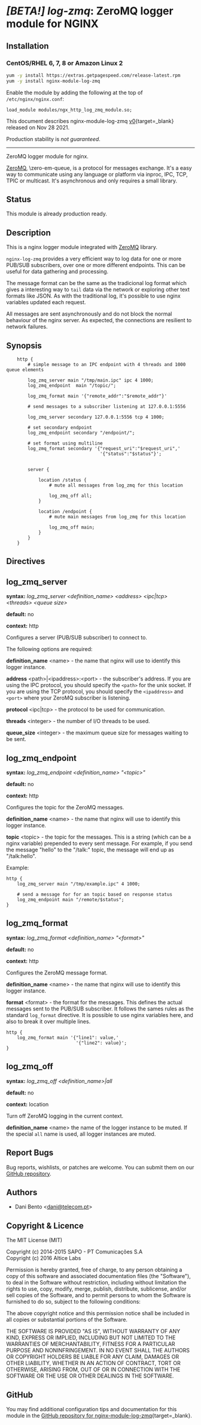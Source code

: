 # *[BETA!] log-zmq*: ZeroMQ logger module for NGINX


## Installation

### CentOS/RHEL 6, 7, 8 or Amazon Linux 2

```bash
yum -y install https://extras.getpagespeed.com/release-latest.rpm
yum -y install nginx-module-log-zmq
```

Enable the module by adding the following at the top of `/etc/nginx/nginx.conf`:

```nginx
load_module modules/ngx_http_log_zmq_module.so;
```


This document describes nginx-module-log-zmq [v0](https://github.com/dvershinin/nginx-log-zmq/releases/tag/v0){target=_blank} 
released on Nov 28 2021.
    
Production stability is *not guaranteed*.
<hr />

ZeroMQ logger module for nginx.

[ZeroMQ](http://zeromq.org), \zero-em-queue\, is a protocol for messages exchange. It's a easy
way to communicate using any language or platform via inproc, IPC, TCP, TPIC or multicast.
It's asynchronous and only requires a small library.



## Status

This module is already production ready.

## Description

This is a nginx logger module integrated with [ZeroMQ](http://zeromq.org) library.

`nginx-log-zmq` provides a very efficient way to log data for one or more PUB/SUB subscribers, over one or more different endpoints. This can be useful for data gathering and processing.

The message format can be the same as the tradicional log format which gives a interesting way to `tail` data via the network or exploring other text formats like JSON. As with the traditional log, it's possible to use nginx variables updated each request.

All messages are sent asynchronously and do not block the normal behaviour of the nginx server. As expected, the connections are resilient to network failures.

## Synopsis

```nginx
	http {
		# simple message to an IPC endpoint with 4 threads and 1000 queue elements

		log_zmq_server main "/tmp/main.ipc" ipc 4 1000;
		log_zmq_endpoint  main "/topic/";

		log_zmq_format main '{"remote_addr":"$remote_addr"}'

		# send messages to a subscriber listening at 127.0.0.1:5556

		log_zmq_server secondary 127.0.0.1:5556 tcp 4 1000;

		# set secondary endpoint
		log_zmq_endpoint secondary "/endpoint/";

		# set format using multiline
		log_zmq_format secondary '{"request_uri":"$request_uri",'
								   '{"status":"$status"}';


		server {

			location /status {
				# mute all messages from log_zmq for this location

				log_zmq_off all;
			}

			location /endpoint {
				# mute main messages from log_zmq for this location

				log_zmq_off main;
			}
		}
	}
```

## Directives

## log_zmq_server
**syntax:** *log_zmq_server &lt;definition_name&gt; &lt;address&gt; &lt;ipc|tcp&gt; &lt;threads&gt; &lt;queue size&gt;*

**default:** no

**context:** http

Configures a server (PUB/SUB subscriber) to connect to.

The following options are required:

**definition_name** &lt;name&gt; - the name that nginx will use to identify this logger instance.

**address** &lt;path&gt;|&lt;ipaddress&gt;:&lt;port&gt; - the subscriber's address. If you are using the IPC
protocol, you should specify the `<path>` for the unix socket. If you are using the TCP
protocol, you should specify the `<ipaddress>` and `<port>` where your ZeroMQ subscriber is listening.

**protocol** &lt;ipc|tcp&gt; - the protocol to be used for communication.

**threads** &lt;integer&gt; - the number of I/O threads to be used.

**queue_size** &lt;integer&gt; - the maximum queue size for messages waiting to be sent.


## log_zmq_endpoint

**syntax:** *log_zmq_endpoint &lt;definition_name&gt; "&lt;topic&gt;"*

**default:** no

**context:** http

Configures the topic for the ZeroMQ messages.

**definition_name** &lt;name&gt; - the name that nginx will use to identify this logger instance.

**topic** &lt;topic&gt; - the topic for the messages. This is a string (which can be a nginx variable) prepended to every sent message. For example, if you send the message "hello" to the "/talk:" topic, the message will end up as "/talk:hello".

Example:

```nginx
http {
	log_zmq_server main "/tmp/example.ipc" 4 1000;

	# send a message for for an topic based on response status
	log_zmq_endpoint main "/remote/$status";
}
```


## log_zmq_format

**syntax:** *log_zmq_format &lt;definition_name&gt; "&lt;format&gt;"*

**default:** no

**context:** http

Configures the ZeroMQ message format.

**definition_name** &lt;name&gt; - the name that nginx will use to identify this logger instance.

**format** &lt;format&gt; - the format for the messages. This defines the actual messages sent to the PUB/SUB subscriber. It follows the sames rules as the standard `log_format` directive. It is possible to use nginx variables here, and also to break it over multiple lines.

```nginx
http {
	log_zmq_format main '{"line1": value,'
                          '{"line2": value}';
}
```


## log_zmq_off

**syntax:** *log_zmq_off &lt;definition_name&gt;|all*

**default:** no

**context:** location

Turn off ZeroMQ logging in the current context.

**definition_name** &lt;name&gt; the name of the logger instance to be muted. If the special `all` name is used, all logger instances are muted.


## Report Bugs

Bug reports, wishlists, or patches are welcome. You can submit them on our [GitHub repository](http://github.com/danielfbento/nginx-log-zmq/).


## Authors

 * Dani Bento &lt;dani@telecom.pt&gt;


## Copyright & Licence

The MIT License (MIT)

Copyright (c) 2014-2015 SAPO - PT Comunicações S.A  
Copyright (c) 2016 Altice Labs

Permission is hereby granted, free of charge, to any person obtaining a copy
of this software and associated documentation files (the "Software"), to deal
in the Software without restriction, including without limitation the rights
to use, copy, modify, merge, publish, distribute, sublicense, and/or sell
copies of the Software, and to permit persons to whom the Software is
furnished to do so, subject to the following conditions:

The above copyright notice and this permission notice shall be included in all
copies or substantial portions of the Software.

THE SOFTWARE IS PROVIDED "AS IS", WITHOUT WARRANTY OF ANY KIND, EXPRESS OR
IMPLIED, INCLUDING BUT NOT LIMITED TO THE WARRANTIES OF MERCHANTABILITY,
FITNESS FOR A PARTICULAR PURPOSE AND NONINFRINGEMENT. IN NO EVENT SHALL THE
AUTHORS OR COPYRIGHT HOLDERS BE LIABLE FOR ANY CLAIM, DAMAGES OR OTHER
LIABILITY, WHETHER IN AN ACTION OF CONTRACT, TORT OR OTHERWISE, ARISING FROM,
OUT OF OR IN CONNECTION WITH THE SOFTWARE OR THE USE OR OTHER DEALINGS IN THE
SOFTWARE.


## GitHub

You may find additional configuration tips and documentation for this module in the [GitHub repository for 
nginx-module-log-zmq](https://github.com/dvershinin/nginx-log-zmq){target=_blank}.